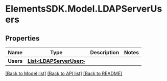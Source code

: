 # ElementsSDK.Model.LDAPServerUsers

## Properties

Name | Type | Description | Notes
------------ | ------------- | ------------- | -------------
**Users** | [**List&lt;LDAPServerUser&gt;**](LDAPServerUser.md) |  | 

[[Back to Model list]](../README.md#documentation-for-models) [[Back to API list]](../README.md#documentation-for-api-endpoints) [[Back to README]](../README.md)

